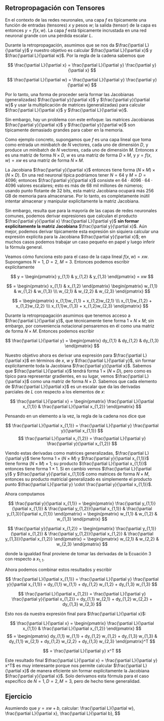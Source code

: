 ## Retropropagación con Tensores

En el contexto de las redes neuronales, una capa $f$ es típicamente una función de entradas (tensores) $x$ y pesos $w$; la salida (tensor) de la capa es entonces $y = f(x, w)$. La capa $f$ está típicamente incrustada en una red neuronal grande con una pérdida escalar $L$.

Durante la retropropagación, asumimos que se nos da $\frac{\partial L}{\partial y}$ y nuestro objetivo es calcular $\frac{\partial L}{\partial x}$ y $\frac{\partial L}{\partial w}$. Por la regla de la cadena sabemos que

$$
\frac{\partial L}{\partial x} = \frac{\partial L}{\partial y} \frac{\partial y}{\partial x}
$$

$$
\frac{\partial L}{\partial w} = \frac{\partial L}{\partial y} \frac{\partial y}{\partial w}
$$

Por lo tanto, una forma de proceder sería formar las Jacobianas (generalizadas) $\frac{\partial y}{\partial x}$ y $\frac{\partial y}{\partial w}$ y usar la multiplicación de matrices (generalizadas) para calcular $\frac{\partial L}{\partial x}$ y $\frac{\partial L}{\partial w}$.

Sin embargo, hay un problema con este enfoque: las matrices Jacobianas $\frac{\partial y}{\partial x}$ y $\frac{\partial y}{\partial w}$ son típicamente demasiado grandes para caber en la memoria.

Como ejemplo concreto, supongamos que $f$ es una capa lineal que toma como entrada un minibatch de $N$ vectores, cada uno de dimensión $D$, y produce un minibatch de $N$ vectores, cada uno de dimensión $M$. Entonces $x$ es una matriz de forma $N \times D$, $w$ es una matriz de forma $D \times M$, y $y = f(x, w) = xw$ es una matriz de forma $N \times M$.

La Jacobiana $\frac{\partial y}{\partial x}$ entonces tiene forma $(N \times M) \times (N \times D)$. En una red neuronal típica podríamos tener $N = 64$ y $M = D = 4096$; entonces $\frac{\partial y}{\partial x}$ consiste en $64 \cdot 4096 \cdot 64 \cdot 4096$ valores escalares; esto es más de 68 mil millones de números; usando punto flotante de 32 bits, esta matriz Jacobiana ocupará más 256 GB de memoria para almacenarse. Por lo tanto, es completamente inútil intentar almacenar y manipular explícitamente la matriz Jacobiana.

Sin embargo, resulta que para la mayoría de las capas de redes neuronales comunes, podemos derivar expresiones que calculan el producto $\frac{\partial y}{\partial x} \frac{\partial L}{\partial y}$ **sin formar explícitamente la matriz Jacobiana** $\frac{\partial y}{\partial x}$. Aún mejor, podemos derivar típicamente esta expresión sin siquiera calcular una expresión explícita para la Jacobiana $\frac{\partial y}{\partial x}$; en muchos casos podemos trabajar un caso pequeño en papel y luego inferir la fórmula general.

Veamos cómo funciona esto para el caso de la capa lineal $f(x, w) = xw$. Supongamos $N = 1$, $D = 2$, $M = 3$. Entonces podemos escribir explícitamente

$$
y = \begin{pmatrix} y_{1,1} & y_{1,2} & y_{1,3} \end{pmatrix} = xw
$$

$$
= \begin{pmatrix} x_{1,1} & x_{1,2} \end{pmatrix} \begin{pmatrix} w_{1,1} & w_{1,2} & w_{1,3} \\\ w_{2,1} & w_{2,2} & w_{2,3} \end{pmatrix}
$$

$$
= \begin{pmatrix} x_{1,1}w_{1,1} + x_{1,2}w_{2,1} \\\ x_{1,1}w_{1,2} + x_{1,2}w_{2,2}  \\\ x_{1,1}w_{1,3} + x_{1,2}w_{2,3} \end{pmatrix}
$$

Durante la retropropagación asumimos que tenemos acceso a $\frac{\partial L}{\partial y}$, que técnicamente tiene forma $1 \times N \times M$; sin embargo, por conveniencia notacional pensaremos en él como una matriz de forma $N \times M$. Entonces podemos escribir

$$
\frac{\partial L}{\partial y} = \begin{pmatrix} dy_{1,1} & dy_{1,2} & dy_{1,3} \end{pmatrix}
$$

Nuestro objetivo ahora es derivar una expresión para $\frac{\partial L}{\partial x}$ en términos de $x$, $w$ y $\frac{\partial L}{\partial y}$, sin formar explícitamente toda la Jacobiana $\frac{\partial y}{\partial x}$. Sabemos que $\frac{\partial L}{\partial x}$ tendrá forma $1 \times (N \times D)$, pero como es típico para representar gradientes, en su lugar, vemos $\frac{\partial L}{\partial x}$ como una matriz de forma $N \times D$. Sabemos que cada elemento de $\frac{\partial L}{\partial x}$ es un escalar que da las derivadas parciales de $L$ con respecto a los elementos de $x$:

$$
\frac{\partial L}{\partial x} = \begin{pmatrix} \frac{\partial L}{\partial x_{1,1}} & \frac{\partial L}{\partial x_{1,2}} \end{pmatrix}
$$

Pensando en un elemento a la vez, la regla de la cadena nos dice que

$$
\frac{\partial L}{\partial x_{1,1}} = \frac{\partial L}{\partial y} \frac{\partial y}{\partial x_{1,1}}
$$
$$
\frac{\partial L}{\partial x_{1,2}} = \frac{\partial L}{\partial y} \frac{\partial y}{\partial x_{1,2}}
$$

Viendo estas derivadas como matrices generalizadas, $\frac{\partial L}{\partial y}$ tiene forma $1 \times (N \times M)$ y $\frac{\partial y}{\partial x_{1,1}}$ tiene forma $(N \times M) \times 1$; su producto $\frac{\partial L}{\partial x_{1,1}}$ entonces tiene forma $1 \times 1$. Si en cambio vemos $\frac{\partial L}{\partial y}$ y $\frac{\partial y}{\partial x_{1,1}}$ como matrices de forma $N \times M$, entonces su producto matricial generalizado es simplemente el producto punto $\frac{\partial L}{\partial y} \cdot \frac{\partial y}{\partial x_{1,1}}$.

Ahora computamos

$$
\frac{\partial y}{\partial x_{1,1}} = \begin{pmatrix} \frac{\partial y_{1,1}}{\partial x_{1,1}} & \frac{\partial y_{1,2}}{\partial x_{1,1}} & \frac{\partial y_{1,3}}{\partial x_{1,1}} \end{pmatrix} = \begin{pmatrix} w_{1,1} & w_{1,2} & w_{1,3} \end{pmatrix}
$$

$$
\frac{\partial y}{\partial x_{1,2}} = \begin{pmatrix} \frac{\partial y_{1,1}}{\partial x_{1,2}} & \frac{\partial y_{1,2}}{\partial x_{1,2}} & \frac{\partial y_{1,3}}{\partial x_{1,2}} \end{pmatrix} = \begin{pmatrix} w_{2,1} & w_{2,2} & w_{2,3} \end{pmatrix}
$$

donde la igualdad final proviene de tomar las derivadas de la Ecuación 3 con respecto a $x_{1,1}$.

Ahora podemos combinar estos resultados y escribir

$$
\frac{\partial L}{\partial x_{1,1}} = \frac{\partial L}{\partial y} \frac{\partial y}{\partial x_{1,1}} = dy_{1,1} w_{1,1} + dy_{1,2} w_{1,2} + dy_{1,3} w_{1,3}
$$

$$
\frac{\partial L}{\partial x_{1,2}} = \frac{\partial L}{\partial y} \frac{\partial y}{\partial x_{1,2}} = dy_{1,1} w_{2,1} + dy_{1,2} w_{2,2} + dy_{1,3} w_{2,3}
$$

Esto nos da nuestra expresión final para $\frac{\partial L}{\partial x}$:

$$
\frac{\partial L}{\partial x} = \begin{pmatrix} \frac{\partial L}{\partial x_{1,1}} & \frac{\partial L}{\partial x_{1,2}} \end{pmatrix}
$$
$$
= \begin{pmatrix} dy_{1,1} w_{1,1} + dy_{1,2} w_{1,2} + dy_{1,3} w_{1,3} & dy_{1,1} w_{2,1} + dy_{1,2} w_{2,2} + dy_{1,3} w_{2,3} \end{pmatrix}^T
$$

$$
= \frac{\partial L}{\partial y} x^T
$$

Este resultado final $\frac{\partial L}{\partial x} = \frac{\partial L}{\partial y} x^T$ es muy interesante porque nos permite calcular $\frac{\partial L}{\partial x}$ de manera eficiente sin formar explícitamente la Jacobiana $\frac{\partial y}{\partial x}$. Solo derivamos esta fórmula para el caso específico de $N = 1, D = 2, M = 3$, pero de hecho tiene generalidad.

## Ejercicio
Asumiendo que $y=xw+b$, calcular:
\frac{\partial L}{\partial w}, \frac{\partial L}{\partial x}, \frac{\partial L}{\partial b},
$$
